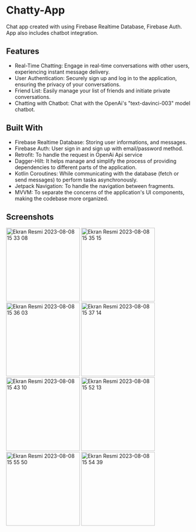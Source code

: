 # Chatty-App
Chat app created with using Firebase Realtime Database, Firebase Auth. App also includes chatbot integration. 

## Features
- Real-Time Chatting: Engage in real-time conversations with other users, experiencing instant message delivery.
- User Authentication: Securely sign up and log in to the application, ensuring the privacy of your conversations.
- Friend List: Easily manage your list of friends and initiate private conversations.
- Chatting with Chatbot: Chat with the  OpenAi's "text-davinci-003" model chatbot.

## Built With
- Firebase Realtime Database: Storing user informations, and messages.
- Firebase Auth: User sign in and sign up with email/password method.
- Retrofit: To handle the request in OpenAi Api service
- Dagger-Hilt: It helps manage and simplify the process of providing dependencies to different parts of the application.
- Kotlin Coroutines: While communicating with the database (fetch or send messages) to perform tasks asynchronously.
- Jetpack Navigation: To handle the navigation between fragments.
- MVVM: To separate the concerns of the application's UI components, making the codebase more organized.

## Screenshots
<img width="200" alt="Ekran Resmi 2023-08-08 15 33 08" src="https://github.com/melikegoren/Chatty-App/assets/79282676/eb2b2178-e886-4ab6-a369-06026a2dcf36">
<img width="200" alt="Ekran Resmi 2023-08-08 15 35 15" src="https://github.com/melikegoren/Chatty-App/assets/79282676/ddac6a0d-f2a3-4d0e-a2ec-7bd13f721bd1">
<img width="200" alt="Ekran Resmi 2023-08-08 15 36 03" src="https://github.com/melikegoren/Chatty-App/assets/79282676/0f058f8c-9064-48e1-b1c8-e98efafe27fb">
<img width="200" alt="Ekran Resmi 2023-08-08 15 37 14" src="https://github.com/melikegoren/Chatty-App/assets/79282676/1287c07e-5e99-46fd-badd-6f3d9f99422e">
<img width="200" alt="Ekran Resmi 2023-08-08 15 43 10" src="https://github.com/melikegoren/Chatty-App/assets/79282676/21f538c9-95c4-4a24-9e33-7b3dd1c70b29">
<img width="200" alt="Ekran Resmi 2023-08-08 15 52 13" src="https://github.com/melikegoren/Chatty-App/assets/79282676/33a35713-2dbd-45a1-987f-dda465944d2a">
<img width="200" alt="Ekran Resmi 2023-08-08 15 55 50" src="https://github.com/melikegoren/Chatty-App/assets/79282676/f2e81c68-7061-4622-aa91-0456d114fd06">
<img width="200" alt="Ekran Resmi 2023-08-08 15 54 39" src="https://github.com/melikegoren/Chatty-App/assets/79282676/6db4fee1-a430-4436-9fb1-a5d79105761e">
